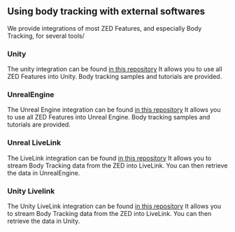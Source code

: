 ## Using body tracking with external softwares

We provide integrations of most ZED Features, and especially Body Tracking, for several tools/

### Unity
The unity integration can be found [in this repository](https://github.com/stereolabs/zed-unity)
It allows you to use all ZED Features into Unity. Body tracking samples and tutorials are provided.

### UnrealEngine
The Unreal Engine integration can be found [in this repository](https://github.com/stereolabs/zed-unreal-plugin)
It allows you to use all ZED Features into Unreal Engine. Body tracking samples and tutorials are provided.

### Unreal LiveLink
The LiveLink integration can be found [in this repository](https://github.com/stereolabs/zed-livelink-plugin)
It allows you to stream Body Tracking data from the ZED into LiveLink. You can then retrieve the data in UnrealEngine.

### Unity Livelink
The Unity LiveLink integration can be found [in this repository](https://github.com/stereolabs/zed-unity-livelink)
It allows you to stream Body Tracking data from the ZED into LiveLink. You can then retrieve the data in Unity.
